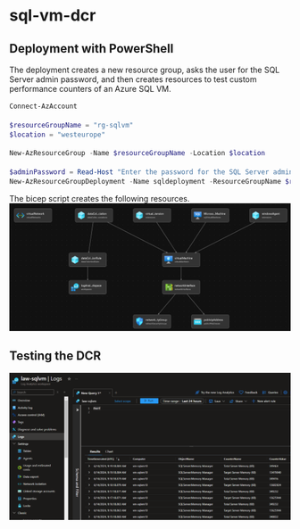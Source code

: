 # sql-vm-dcr


## Deployment with PowerShell
The deployment creates a new resource group, asks the user for the SQL Server admin password, and then creates resources to test custom performance counters of an Azure SQL VM.

``` PowerShell
Connect-AzAccount

$resourceGroupName = "rg-sqlvm"
$location = "westeurope"

New-AzResourceGroup -Name $resourceGroupName -Location $location

$adminPassword = Read-Host "Enter the password for the SQL Server admin account" -AsSecureString
New-AzResourceGroupDeployment -Name sqldeployment -ResourceGroupName $resourceGroupName -TemplateFile ./main.bicep -TemplateParameterFile ./main.parameters.json -location $location -existingVnetResourceGroup $resourceGroupName -adminPassword $adminPassword
```

The bicep script creates the following resources.
![bicepVisualizer](images/bicepVisualizer.png)

## Testing the DCR

![law](images/law.png)